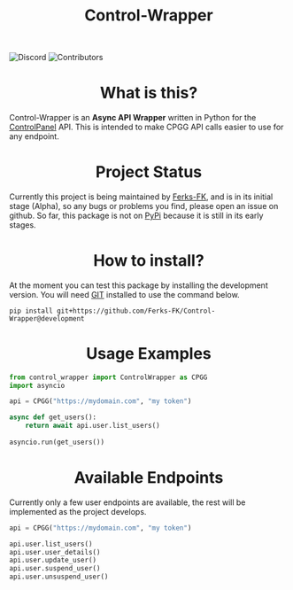 <h1 align="center"> 
    Control-Wrapper
</h1>
</br>

![Discord](https://img.shields.io/discord/876934115302178876?label=DISCORD&style=for-the-badge)
![Contributors](https://img.shields.io/github/contributors/Ferks-FK/Pterodactyl-AutoAddons?style=for-the-badge)

<h1 align="center">What is this?</h1>

Control-Wrapper is an **Async API Wrapper** written in Python for the [ControlPanel](https://controlpanel.gg) API.
This is intended to make CPGG API calls easier to use for any endpoint.

<h1 align="center">Project Status</h1>

Currently this project is being maintained by [Ferks-FK](https://github.com/Ferks-FK), and is in its initial stage (Alpha), so any bugs or problems you find, please open an issue on github.
So far, this package is not on [PyPi](https://pypi.org) because it is still in its early stages.

<h1 align="center">How to install?</h1>

At the moment you can test this package by installing the development version.
You will need [GIT](https://git-scm.com) installed to use the command below.

```
pip install git+https://github.com/Ferks-FK/Control-Wrapper@development
```

<h1 align="center">Usage Examples</h1>

```py
from control_wrapper import ControlWrapper as CPGG
import asyncio

api = CPGG("https://mydomain.com", "my token")

async def get_users():
    return await api.user.list_users()
 
asyncio.run(get_users())
```

<h1 align="center">Available Endpoints</h1>

Currently only a few user endpoints are available, the rest will be implemented as the project develops.

```py
api = CPGG("https://mydomain.com", "my token")

api.user.list_users()
api.user.user_details()
api.user.update_user()
api.user.suspend_user()
api.user.unsuspend_user()
```
